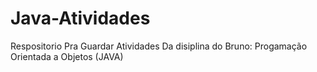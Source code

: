 # Java-Atividades
Respositorio Pra Guardar Atividades Da disiplina do Bruno: Progamação Orientada a Objetos (JAVA)
